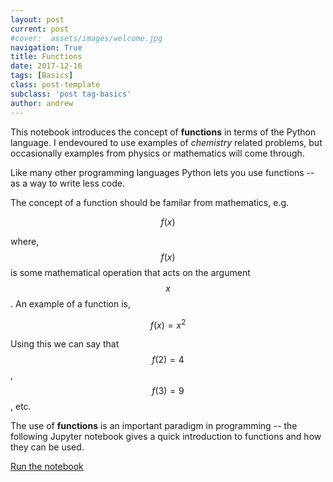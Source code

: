 ```yaml
---
layout: post
current: post
#cover:  assets/images/welcome.jpg
navigation: True
title: Functions 
date: 2017-12-16
tags: [Basics]
class: post-template
subclass: 'post tag-basics'
author: andrew
---
```


This notebook introduces the concept of **functions** in terms of the Python language. I endevoured to use examples of *chemistry* related problems, but occasionally examples from physics or mathematics will come through. 

Like many other programming languages Python lets you use functions -- as a way to write less code. 

The concept of a function should be familar from mathematics, e.g.

$$ f(x) $$

where, $$ f(x) $$ is some mathematical operation that acts on the argument $$ x $$. An example of a function is, 

$$ f(x) = x^2 $$

Using this we can say that $$ f(2) = 4 $$, $$ f(3)=9 $$, etc. 

The use of **functions** is an important paradigm in programming -- the following Jupyter notebook gives a quick introduction to functions and how they can be used. 

[Run the notebook](https://mybinder.org/v2/gh/bjmorgan/python_in_chemistry/master?filepath=General%2FFunctions.ipynb)
